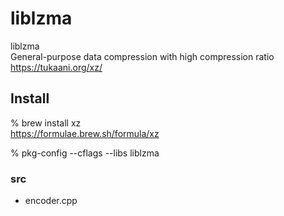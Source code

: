 liblzma
===============


liblzma  
General-purpose data compression with high compression ratio  
https://tukaani.org/xz/

## Install 
% brew install xz  
https://formulae.brew.sh/formula/xz  

% pkg-config --cflags --libs liblzma  

### src
- encoder.cpp
